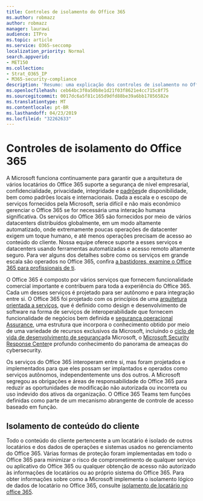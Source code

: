 ```yaml
---
title: Controles de isolamento do Office 365
ms.author: robmazz
author: robmazz
manager: laurawi
audience: ITPro
ms.topic: article
ms.service: O365-seccomp
localization_priority: Normal
search.appverid:
- MET150
ms.collection:
- Strat_O365_IP
- M365-security-compliance
description: 'Resumo: uma explicação dos controles de isolamento no Office 365.'
ms.openlocfilehash: ceb64bc3f0a50b8e1d21f03f8621e4cc715c8f75
ms.sourcegitcommit: 0017dc6a5f81c165d9dfd88be39a6bb17856582e
ms.translationtype: MT
ms.contentlocale: pt-BR
ms.lasthandoff: 04/23/2019
ms.locfileid: "32262633"
---
```

# <a name="office-365-isolation-controls"></a>Controles de isolamento do Office 365 

A Microsoft funciona continuamente para garantir que a arquitetura de vários locatários do Office 365 suporte a segurança de nível empresarial, confidencialidade, privacidade, integridade e [padrões](https://www.microsoft.com/TrustCenter/Compliance?service=Office#Icons)de disponibilidade, bem como padrões locais e internacionais. Dada a escala e o escopo de serviços fornecidos pela Microsoft, seria difícil e não mais econômico gerenciar o Office 365 se for necessária uma interação humana significativa. Os serviços do Office 365 são fornecidos por meio de vários datacenters distribuídos globalmente, em um modo altamente automatizado, onde extremamente poucas operações de datacenter exigem um toque humano, e até menos operações precisam de acesso ao conteúdo do cliente. Nossa equipe oferece suporte a esses serviços e datacenters usando ferramentas automatizadas e acesso remoto altamente seguro. Para ver alguns dos detalhes sobre como os serviços em grande escala são operados no Office 365, confira [a bastidores, examine o Office 365 para profissionais de ti](https://channel9.msdn.com/Events/SharePoint-Conference/2014/SPC202).

O Office 365 é composto por vários serviços que fornecem funcionalidade comercial importante e contribuem para toda a experiência do Office 365. Cada um desses serviços é projetado para ser autônomo e para integração entre si. O Office 365 foi projetado com os princípios de uma [arquitetura orientada a serviços](https://msdn.microsoft.com/library/aa480021.aspx), que é definido como design e desenvolvimento de software na forma de serviços de interoperabilidade que fornecem funcionalidade de negócios bem definida e [segurança operacional Assurance](http://www.microsoft.com/download/details.aspx?id=40872), uma estrutura que incorpora o conhecimento obtido por meio de uma variedade de recursos exclusivos da Microsoft, incluindo o [ciclo de vida de desenvolvimento de segurança](https://www.microsoft.com/sdl/default.aspx)da Microsoft, o [Microsoft Security Response Center](https://technet.microsoft.com/library/dn440717.aspx)e profundo conhecimento do panorama de ameaças do cybersecurity.

Os serviços do Office 365 interoperam entre si, mas foram projetados e implementados para que eles possam ser implantados e operados como serviços autônomos, independentemente uns dos outros. A Microsoft segregou as obrigações e áreas de responsabilidade do Office 365 para reduzir as oportunidades de modificação não autorizada ou incorreta ou uso indevido dos ativos da organização. O Office 365 Teams tem funções definidas como parte de um mecanismo abrangente de controle de acesso baseado em função.

## <a name="customer-content-isolation"></a>Isolamento de conteúdo do cliente
Todo o conteúdo do cliente pertencente a um locatário é isolado de outros locatários e dos dados de operações e sistemas usados no gerenciamento do Office 365. Várias formas de proteção foram implementadas em todo o Office 365 para minimizar o risco de comprometimento de qualquer serviço ou aplicativo do Office 365 ou qualquer obtenção de acesso não autorizado às informações de locatários ou ao próprio sistema do Office 365. Para obter informações sobre como a Microsoft implementa o isolamento lógico de dados de locatário no Office 365, consulte [isolamento de locatário no office 365](office-365-tenant-isolation-overview.md).
